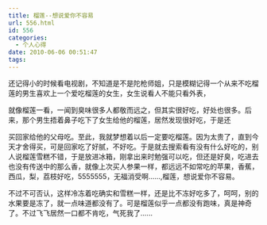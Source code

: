 ```yaml
---
title: 榴莲--想说爱你不容易
url: 556.html
id: 556
categories:
  - 个人心得
date: 2010-06-06 00:51:47
tags:
---
```


还记得小的时候看电视剧，不知道是不是陀枪师姐，只是模糊记得一个从来不吃榴莲的男生喜欢上一个爱吃榴莲的女生，女生说看人不能只看外表，  
  
就像榴莲一看，一闻到臭味很多人都敬而远之，但其实很好吃，好处也很多。后来，那个男生捂着鼻子吃下了女生给他的榴莲，居然发现很好吃，于是还  
  
买回家给他的父母吃。至此，我就梦想着以后一定要吃榴莲。因为太贵了，直到今天才舍得买，可是回家吃了好腻，不好吃。于是就去搜索看有没有什么好吃的，别人说榴莲雪糕不错，于是放进冰箱，刚拿出来时勉强可以吃，但还是好臭，吃进去也没有传送中的那么香，就像上次买人参果一样，都远远不如常吃的苹果，香蕉，西瓜，梨，荔枝好吃，5555555，无福消受啊......,榴莲，想说爱你不容易。  
  
不过不可否认，这样冷冻着吃确实和雪糕一样，还是比不冻好吃多了，呵呵，别的水果要是冻了，就一点味道都没有了。可是榴莲似乎一点都没有跑味，真是神奇了。不过飞飞居然一口都不肯吃，气死我了......